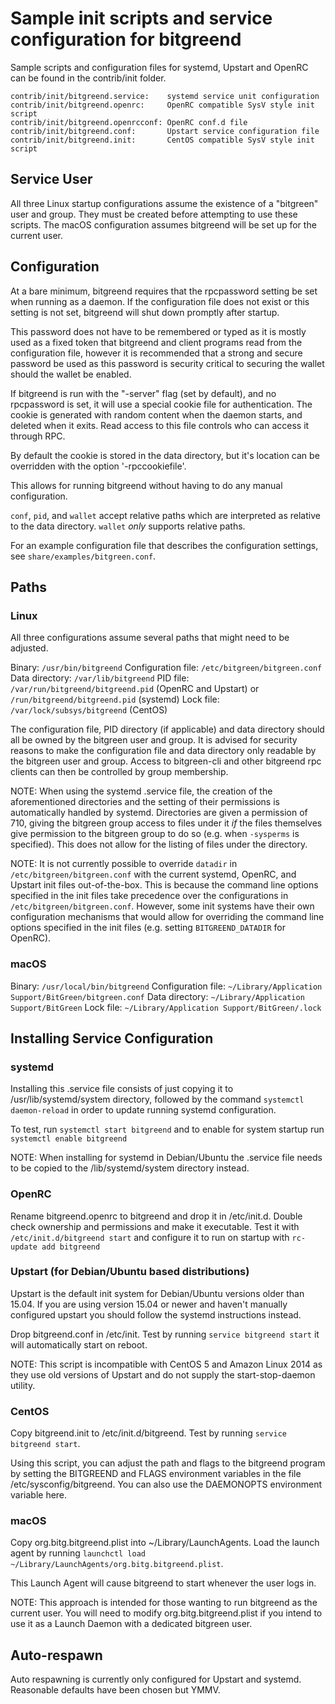 Sample init scripts and service configuration for bitgreend
==========================================================

Sample scripts and configuration files for systemd, Upstart and OpenRC
can be found in the contrib/init folder.

    contrib/init/bitgreend.service:    systemd service unit configuration
    contrib/init/bitgreend.openrc:     OpenRC compatible SysV style init script
    contrib/init/bitgreend.openrcconf: OpenRC conf.d file
    contrib/init/bitgreend.conf:       Upstart service configuration file
    contrib/init/bitgreend.init:       CentOS compatible SysV style init script

Service User
---------------------------------

All three Linux startup configurations assume the existence of a "bitgreen" user
and group.  They must be created before attempting to use these scripts.
The macOS configuration assumes bitgreend will be set up for the current user.

Configuration
---------------------------------

At a bare minimum, bitgreend requires that the rpcpassword setting be set
when running as a daemon.  If the configuration file does not exist or this
setting is not set, bitgreend will shut down promptly after startup.

This password does not have to be remembered or typed as it is mostly used
as a fixed token that bitgreend and client programs read from the configuration
file, however it is recommended that a strong and secure password be used
as this password is security critical to securing the wallet should the
wallet be enabled.

If bitgreend is run with the "-server" flag (set by default), and no rpcpassword is set,
it will use a special cookie file for authentication. The cookie is generated with random
content when the daemon starts, and deleted when it exits. Read access to this file
controls who can access it through RPC.

By default the cookie is stored in the data directory, but it's location can be overridden
with the option '-rpccookiefile'.

This allows for running bitgreend without having to do any manual configuration.

`conf`, `pid`, and `wallet` accept relative paths which are interpreted as
relative to the data directory. `wallet` *only* supports relative paths.

For an example configuration file that describes the configuration settings,
see `share/examples/bitgreen.conf`.

Paths
---------------------------------

### Linux

All three configurations assume several paths that might need to be adjusted.

Binary:              `/usr/bin/bitgreend`
Configuration file:  `/etc/bitgreen/bitgreen.conf`
Data directory:      `/var/lib/bitgreend`
PID file:            `/var/run/bitgreend/bitgreend.pid` (OpenRC and Upstart) or `/run/bitgreend/bitgreend.pid` (systemd)
Lock file:           `/var/lock/subsys/bitgreend` (CentOS)

The configuration file, PID directory (if applicable) and data directory
should all be owned by the bitgreen user and group.  It is advised for security
reasons to make the configuration file and data directory only readable by the
bitgreen user and group.  Access to bitgreen-cli and other bitgreend rpc clients
can then be controlled by group membership.

NOTE: When using the systemd .service file, the creation of the aforementioned
directories and the setting of their permissions is automatically handled by
systemd. Directories are given a permission of 710, giving the bitgreen group
access to files under it _if_ the files themselves give permission to the
bitgreen group to do so (e.g. when `-sysperms` is specified). This does not allow
for the listing of files under the directory.

NOTE: It is not currently possible to override `datadir` in
`/etc/bitgreen/bitgreen.conf` with the current systemd, OpenRC, and Upstart init
files out-of-the-box. This is because the command line options specified in the
init files take precedence over the configurations in
`/etc/bitgreen/bitgreen.conf`. However, some init systems have their own
configuration mechanisms that would allow for overriding the command line
options specified in the init files (e.g. setting `BITGREEND_DATADIR` for
OpenRC).

### macOS

Binary:              `/usr/local/bin/bitgreend`
Configuration file:  `~/Library/Application Support/BitGreen/bitgreen.conf`
Data directory:      `~/Library/Application Support/BitGreen`
Lock file:           `~/Library/Application Support/BitGreen/.lock`

Installing Service Configuration
-----------------------------------

### systemd

Installing this .service file consists of just copying it to
/usr/lib/systemd/system directory, followed by the command
`systemctl daemon-reload` in order to update running systemd configuration.

To test, run `systemctl start bitgreend` and to enable for system startup run
`systemctl enable bitgreend`

NOTE: When installing for systemd in Debian/Ubuntu the .service file needs to be copied to the /lib/systemd/system directory instead.

### OpenRC

Rename bitgreend.openrc to bitgreend and drop it in /etc/init.d.  Double
check ownership and permissions and make it executable.  Test it with
`/etc/init.d/bitgreend start` and configure it to run on startup with
`rc-update add bitgreend`

### Upstart (for Debian/Ubuntu based distributions)

Upstart is the default init system for Debian/Ubuntu versions older than 15.04. If you are using version 15.04 or newer and haven't manually configured upstart you should follow the systemd instructions instead.

Drop bitgreend.conf in /etc/init.  Test by running `service bitgreend start`
it will automatically start on reboot.

NOTE: This script is incompatible with CentOS 5 and Amazon Linux 2014 as they
use old versions of Upstart and do not supply the start-stop-daemon utility.

### CentOS

Copy bitgreend.init to /etc/init.d/bitgreend. Test by running `service bitgreend start`.

Using this script, you can adjust the path and flags to the bitgreend program by
setting the BITGREEND and FLAGS environment variables in the file
/etc/sysconfig/bitgreend. You can also use the DAEMONOPTS environment variable here.

### macOS

Copy org.bitg.bitgreend.plist into ~/Library/LaunchAgents. Load the launch agent by
running `launchctl load ~/Library/LaunchAgents/org.bitg.bitgreend.plist`.

This Launch Agent will cause bitgreend to start whenever the user logs in.

NOTE: This approach is intended for those wanting to run bitgreend as the current user.
You will need to modify org.bitg.bitgreend.plist if you intend to use it as a
Launch Daemon with a dedicated bitgreen user.

Auto-respawn
-----------------------------------

Auto respawning is currently only configured for Upstart and systemd.
Reasonable defaults have been chosen but YMMV.
